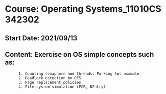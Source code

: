 # Course: Operating Systems_11010CS 342302

## Start Date: 2021/09/13

## Content: Exercise on OS simple concepts such as:

          1. Counting semaphore and threads: Parking lot example 
          2. Deadlock detection by DFS
          3. Page replacement policies
          4. File system simulation (FCB, DEntry)
